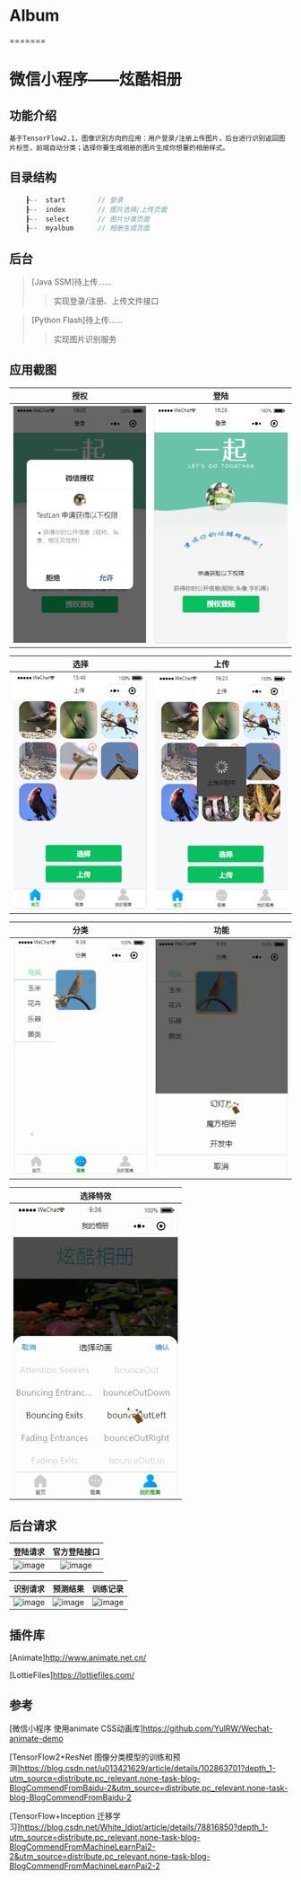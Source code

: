 # Album
=======
# 微信小程序——炫酷相册


## 功能介绍
    基于TensorFlow2.1，图像识别方向的应用：用户登录/注册上传图片，后台进行识别返回图片标签，前端自动分类；选择你要生成相册的图片生成你想要的相册样式。

## 目录结构
```c
    ┠--  start        // 登录
    ┠--  index        // 图片选择/上传页面
    ┠--  select       // 图片分类页面
    ┠--  myalbum      // 相册生成页面

```

## 后台
>[Java SSM]待上传……  
>>实现登录/注册、上传文件接口

>[Python Flash]待上传……
>>实现图片识别服务

## 应用截图
|授权|登陆|
|:---:|:---:|
|![image](https://github.com/AsamuQ/Album/blob/master/images/screenshot/grant.png)|![image](https://github.com/AsamuQ/Album/blob/master/images/screenshot/login.png)

|选择|上传|
|:---:|:---:|
|![image](https://github.com/AsamuQ/Album/blob/master/images/screenshot/select.png)|![image](https://github.com/AsamuQ/Album/blob/master/images/screenshot/uploading.png)

|分类|功能|
|:---:|:---:|
|![image](https://github.com/AsamuQ/Album/blob/master/images/screenshot/classify.png)|![image](https://github.com/AsamuQ/Album/blob/master/images/screenshot/selectfunction.png)

|选择特效|
|:---:|
|![image](https://github.com/AsamuQ/Album/blob/master/images/screenshot/album.png)

## 后台请求
|登陆请求|官方登陆接口|
|:---:|:---:|
|![image](https://github.com/AsamuQ/HomeJob/blob/master/ScreenShot/login_request.png)|![image](https://github.com/AsamuQ/HomeJob/blob/master/ScreenShot/wechatsns.png)

|识别请求|预测结果|训练记录|
|:---:|:---:|:---:|
|![image](https://github.com/AsamuQ/HomeJob/blob/master/ScreenShot/classify_request.png)|![image](https://github.com/AsamuQ/HomeJob/blob/master/ScreenShot/predict.png)|![image](https://github.com/AsamuQ/HomeJob/blob/master/ScreenShot/graph.png)

## 插件库
[Animate]http://www.animate.net.cn/

[LottieFiles]https://lottiefiles.com/

## 参考
[微信小程序 使用animate CSS动画库]https://github.com/YulRW/Wechat-animate-demo

[TensorFlow2+ResNet 图像分类模型的训练和预测]https://blog.csdn.net/u013421629/article/details/102863701?depth_1-utm_source=distribute.pc_relevant.none-task-blog-BlogCommendFromBaidu-2&utm_source=distribute.pc_relevant.none-task-blog-BlogCommendFromBaidu-2

[TensorFlow+Inception 迁移学习]https://blog.csdn.net/White_Idiot/article/details/78816850?depth_1-utm_source=distribute.pc_relevant.none-task-blog-BlogCommendFromMachineLearnPai2-2&utm_source=distribute.pc_relevant.none-task-blog-BlogCommendFromMachineLearnPai2-2
